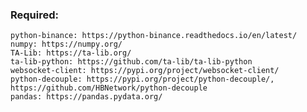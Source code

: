 ### Required:

    python-binance: https://python-binance.readthedocs.io/en/latest/
    numpy: https://numpy.org/
    TA-Lib: https://ta-lib.org/
    ta-lib-python: https://github.com/ta-lib/ta-lib-python
    websocket-client: https://pypi.org/project/websocket-client/
    python-decouple: https://pypi.org/project/python-decouple/, https://github.com/HBNetwork/python-decouple
    pandas: https://pandas.pydata.org/
